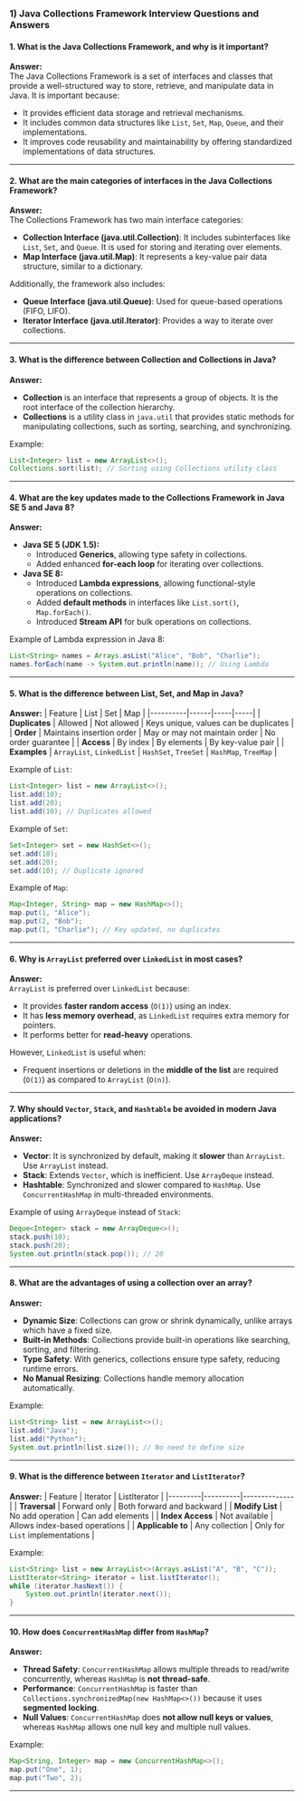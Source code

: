### 1) **Java Collections Framework Interview Questions and Answers**

#### **1. What is the Java Collections Framework, and why is it important?**
**Answer:**  
The Java Collections Framework is a set of interfaces and classes that provide a well-structured way to store, retrieve, and manipulate data in Java. It is important because:
- It provides efficient data storage and retrieval mechanisms.
- It includes common data structures like `List`, `Set`, `Map`, `Queue`, and their implementations.
- It improves code reusability and maintainability by offering standardized implementations of data structures.

---

#### **2. What are the main categories of interfaces in the Java Collections Framework?**
**Answer:**  
The Collections Framework has two main interface categories:
- **Collection Interface (java.util.Collection)**: It includes subinterfaces like `List`, `Set`, and `Queue`. It is used for storing and iterating over elements.
- **Map Interface (java.util.Map)**: It represents a key-value pair data structure, similar to a dictionary.

Additionally, the framework also includes:
- **Queue Interface (java.util.Queue)**: Used for queue-based operations (FIFO, LIFO).
- **Iterator Interface (java.util.Iterator)**: Provides a way to iterate over collections.

---

#### **3. What is the difference between Collection and Collections in Java?**
**Answer:**  
- **Collection** is an interface that represents a group of objects. It is the root interface of the collection hierarchy.
- **Collections** is a utility class in `java.util` that provides static methods for manipulating collections, such as sorting, searching, and synchronizing.

Example:
```java
List<Integer> list = new ArrayList<>();
Collections.sort(list); // Sorting using Collections utility class
```

---

#### **4. What are the key updates made to the Collections Framework in Java SE 5 and Java 8?**
**Answer:**  
- **Java SE 5 (JDK 1.5):**
  - Introduced **Generics**, allowing type safety in collections.
  - Added enhanced **for-each loop** for iterating over collections.
- **Java SE 8:**
  - Introduced **Lambda expressions**, allowing functional-style operations on collections.
  - Added **default methods** in interfaces like `List.sort()`, `Map.forEach()`.
  - Introduced **Stream API** for bulk operations on collections.

Example of Lambda expression in Java 8:
```java
List<String> names = Arrays.asList("Alice", "Bob", "Charlie");
names.forEach(name -> System.out.println(name)); // Using Lambda
```

---

#### **5. What is the difference between List, Set, and Map in Java?**
**Answer:**
| Feature  | List | Set | Map |
|----------|------|-----|-----|
| **Duplicates** | Allowed | Not allowed | Keys unique, values can be duplicates |
| **Order** | Maintains insertion order | May or may not maintain order | No order guarantee |
| **Access** | By index | By elements | By key-value pair |
| **Examples** | `ArrayList`, `LinkedList` | `HashSet`, `TreeSet` | `HashMap`, `TreeMap` |

Example of `List`:
```java
List<Integer> list = new ArrayList<>();
list.add(10);
list.add(20);
list.add(10); // Duplicates allowed
```

Example of `Set`:
```java
Set<Integer> set = new HashSet<>();
set.add(10);
set.add(20);
set.add(10); // Duplicate ignored
```

Example of `Map`:
```java
Map<Integer, String> map = new HashMap<>();
map.put(1, "Alice");
map.put(2, "Bob");
map.put(1, "Charlie"); // Key updated, no duplicates
```

---

#### **6. Why is `ArrayList` preferred over `LinkedList` in most cases?**
**Answer:**  
`ArrayList` is preferred over `LinkedList` because:
- It provides **faster random access** (`O(1)`) using an index.
- It has **less memory overhead**, as `LinkedList` requires extra memory for pointers.
- It performs better for **read-heavy** operations.

However, `LinkedList` is useful when:
- Frequent insertions or deletions in the **middle of the list** are required (`O(1)`) as compared to `ArrayList` (`O(n)`).

---

#### **7. Why should `Vector`, `Stack`, and `Hashtable` be avoided in modern Java applications?**
**Answer:**  
- **Vector**: It is synchronized by default, making it **slower** than `ArrayList`. Use `ArrayList` instead.
- **Stack**: Extends `Vector`, which is inefficient. Use `ArrayDeque` instead.
- **Hashtable**: Synchronized and slower compared to `HashMap`. Use `ConcurrentHashMap` in multi-threaded environments.

Example of using `ArrayDeque` instead of `Stack`:
```java
Deque<Integer> stack = new ArrayDeque<>();
stack.push(10);
stack.push(20);
System.out.println(stack.pop()); // 20
```

---

#### **8. What are the advantages of using a collection over an array?**
**Answer:**
- **Dynamic Size**: Collections can grow or shrink dynamically, unlike arrays which have a fixed size.
- **Built-in Methods**: Collections provide built-in operations like searching, sorting, and filtering.
- **Type Safety**: With generics, collections ensure type safety, reducing runtime errors.
- **No Manual Resizing**: Collections handle memory allocation automatically.

Example:
```java
List<String> list = new ArrayList<>();
list.add("Java");
list.add("Python");
System.out.println(list.size()); // No need to define size
```

---

#### **9. What is the difference between `Iterator` and `ListIterator`?**
**Answer:**
| Feature | Iterator | ListIterator |
|---------|----------|--------------|
| **Traversal** | Forward only | Both forward and backward |
| **Modify List** | No add operation | Can add elements |
| **Index Access** | Not available | Allows index-based operations |
| **Applicable to** | Any collection | Only for `List` implementations |

Example:
```java
List<String> list = new ArrayList<>(Arrays.asList("A", "B", "C"));
ListIterator<String> iterator = list.listIterator();
while (iterator.hasNext()) {
    System.out.println(iterator.next());
}
```

---

#### **10. How does `ConcurrentHashMap` differ from `HashMap`?**
**Answer:**
- **Thread Safety**: `ConcurrentHashMap` allows multiple threads to read/write concurrently, whereas `HashMap` is **not thread-safe**.
- **Performance**: `ConcurrentHashMap` is faster than `Collections.synchronizedMap(new HashMap<>())` because it uses **segmented locking**.
- **Null Values**: `ConcurrentHashMap` does **not allow null keys or values**, whereas `HashMap` allows one null key and multiple null values.

Example:
```java
Map<String, Integer> map = new ConcurrentHashMap<>();
map.put("One", 1);
map.put("Two", 2);
```

---

